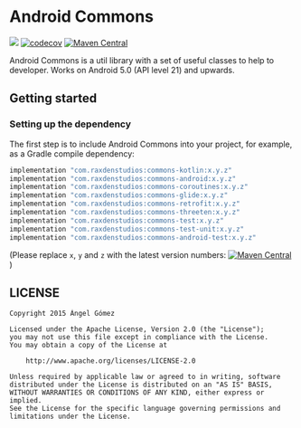 Android Commons
==========

<a href='https://github.com/raxden/android-commons/actions/workflows/deploy_library.yml'><img src='https://github.com/raxden/android-commons/workflows/Continuous%20Delivery/badge.svg'></a>
[![codecov](https://codecov.io/gh/raxden/android-commons/branch/master/graph/badge.svg?token=E55S5DHJ9B)](https://codecov.io/gh/raxden/android-commons)
[![Maven Central](https://maven-badges.herokuapp.com/maven-central/com.raxdenstudios/commons-kotlin/badge.svg)](https://maven-badges.herokuapp.com/maven-central/com.raxdenstudios/commons)

Android Commons is a util library with a set of useful classes to help to developer. Works on Android 5.0 (API level 21) and upwards.

## Getting started

### Setting up the dependency

The first step is to include Android Commons into your project, for example, as a Gradle compile dependency:

```groovy
implementation "com.raxdenstudios:commons-kotlin:x.y.z"
implementation "com.raxdenstudios:commons-android:x.y.z"
implementation "com.raxdenstudios:commons-coroutines:x.y.z"
implementation "com.raxdenstudios:commons-glide:x.y.z"
implementation "com.raxdenstudios:commons-retrofit:x.y.z"
implementation "com.raxdenstudios:commons-threeten:x.y.z"
implementation "com.raxdenstudios:commons-test:x.y.z"
implementation "com.raxdenstudios:commons-test-unit:x.y.z"
implementation "com.raxdenstudios:commons-android-test:x.y.z"
```

(Please replace `x`, `y` and `z` with the latest version numbers: [![Maven Central](https://maven-badges.herokuapp.com/maven-central/com.raxdenstudios/commons/badge.svg)](https://maven-badges.herokuapp.com/maven-central/com.raxdenstudios/commons))

## LICENSE

    Copyright 2015 Ángel Gómez

    Licensed under the Apache License, Version 2.0 (the "License");
    you may not use this file except in compliance with the License.
    You may obtain a copy of the License at

        http://www.apache.org/licenses/LICENSE-2.0

    Unless required by applicable law or agreed to in writing, software
    distributed under the License is distributed on an "AS IS" BASIS,
    WITHOUT WARRANTIES OR CONDITIONS OF ANY KIND, either express or implied.
    See the License for the specific language governing permissions and
    limitations under the License.
